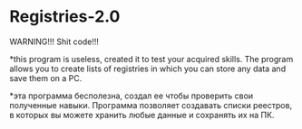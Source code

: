 # Registries-2.0
WARNING!!!
Shit code!!!

*this program is useless, created it to test your acquired skills.
The program allows you to create lists of registries in which you can store any data and save them on a PC.

*эта программа бесполезна, создал ее чтобы проверить свои полученные навыки.
Программа позволяет создавать списки реестров, в которых вы можете хранить любые данные и сохранять их на ПК.



